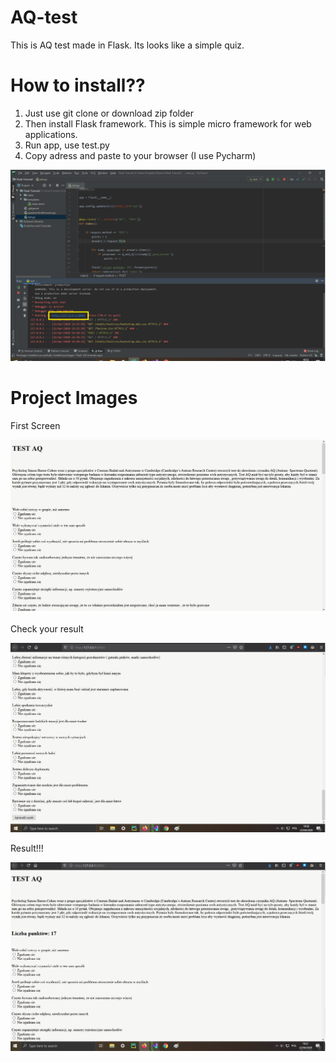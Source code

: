 # AQ-test
This is AQ test made in Flask. Its looks like a simple quiz.

# How to install??
1. Just use git clone or download zip folder
2. Then install Flask framework. This is simple micro framework for web applications.
3. Run app, use test.py
4. Copy adress and paste to your browser (I use Pycharm)

![](images/test%20pycharm.png)

# Project Images

First Screen

![](images/Test%20AQ.png)

Check your result

![](images/Test%20AQ2.png)

Result!!!

![](images/Test%20AQ3.png)

